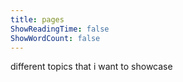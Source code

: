 ```yaml
---
title: pages
ShowReadingTime: false
ShowWordCount: false
---
```


different topics that i want to showcase
